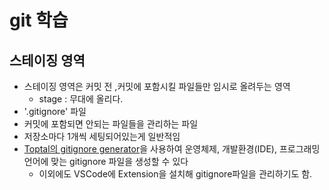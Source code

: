 # git 학습

## 스테이징 영역
- 스테이징 영역은 커밋 전 ,커밋에 포함시킬 파일들만 임시로 올려두는 영역
    - stage : 무대에 올리다.
- '.gitignore' 파일
 - 커밋에 포함되면 안되는 파일들을 관리하는 파일
 - 저장소마다 1개씩 세팅되어있는게 일반적임
 - [Toptal의 gitignore generator](https://www.toptal.com/developers/gitignore)을 사용하여 운영체제, 개발환경(IDE), 프로그래밍 언어에 맞는 
 gitignore 파일을 생성할 수 있다
    - 이외에도 VSCode에 Extension을 설치해 gitignore파일을 관리하기도 함.